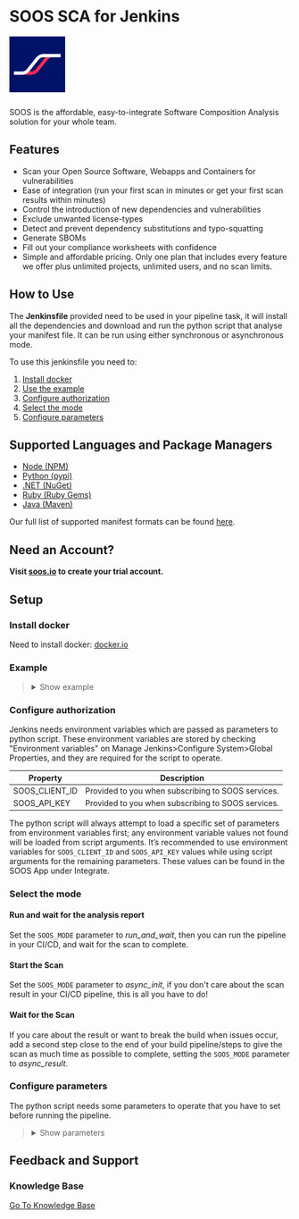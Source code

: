 # SOOS SCA for Jenkins

<img src="assets/SOOS_Icon.png" style="margin-bottom: 10px;" width="100" alt="SOOS Icon">

SOOS is the affordable, easy-to-integrate Software Composition Analysis solution for your whole team.

## Features
- Scan your Open Source Software, Webapps and Containers for vulnerabilities
- Ease of integration (run your first scan in minutes or get your first scan results within minutes)
- Control the introduction of new dependencies and vulnerabilities
- Exclude unwanted license-types
- Detect and prevent dependency substitutions and typo-squatting
- Generate SBOMs
- Fill out your compliance worksheets with confidence
- Simple and affordable pricing. Only one plan that includes every feature we offer plus unlimited projects, unlimited users, and no scan limits.

## How to Use

The **Jenkinsfile** provided need to be used in your pipeline task, it will install all the dependencies and download and run the python script that analyse your manifest file. It can be run using either synchronous or asynchronous mode.

To use this jenkinsfile you need to:

1. [Install docker](#install-docker)
2. [Use the example](#example)
3. [Configure authorization](#configure-authorization)
4. [Select the mode](#select-the-mode)
5. [Configure parameters](#configure-parameters)

## Supported Languages and Package Managers

*	[Node (NPM)](https://www.npmjs.com/)
*	[Python (pypi)](https://pypi.org/)
*	[.NET (NuGet)](https://www.nuget.org/)
*	[Ruby (Ruby Gems)](https://rubygems.org/)
*	[Java (Maven)](https://maven.apache.org/)

Our full list of supported manifest formats can be found [here](https://kb.soos.io/help/soos-languages-supported).

## Need an Account?
**Visit [soos.io](https://app.soos.io/register) to create your trial account.**

## Setup

### Install docker

Need to install docker: [docker.io](https://www.docker.com/)

### Example

<blockquote style="margin-bottom: 10px;">
<details>
<summary> Show example </summary>

``` sh
  pipeline{
      agent {
          docker { 
              image 'python'
              args '-e SOOS_CLIENT_ID=${SOOS_CLIENT_ID} -e SOOS_API_KEY=${SOOS_API_KEY}'
          }
      }
      environment {

          SOOS_PROJECT_NAME=" " // ENTER YOUR PROJECT NAME HERE

          SOOS_LATEST_REPO="https://github.com/soos-io/soos-ci-analysis-python/releases/latest/download"

          SOOS_COMMIT_HASH=" "                // ENTER COMMIT HASH HERE IF KNOWN

          SOOS_BRANCH_NAME=" "                // ENTER BRANCH NAME HERE IF KNOWN

          SOOS_BRANCH_URI=" "                 // ENTER BRANCH URI HERE IF KNOWN

          SOOS_BUILD_VERSION=" "              // ENTER BUILD VERSION HERE IF KNOWN

          SOOS_BUILD_URI=" "                  // ENTER BUILD URI HERE IF KNOWN

          SOOS_OPERATING_ENVIRONMENT=" "      // ENTER OPERATING ENVIRONMENT HERE IF KNOWN (default will be provided)

          SOOS_INTEGRATION_NAME="Jenkins"

          SOOS_MODE="run_and_wait"

          SOOS_ON_FAILURE="fail_the_build"

          SOOS_DIRS_TO_EXCLUDE="soos"

          SOOS_FILES_TO_EXCLUDE=" "

          SOOS_ANALYSIS_RESULT_MAX_WAIT=300

          SOOS_ANALYSIS_RESULT_POLLING_INTERVAL=10

          SOOS_CHECKOUT_DIR="./"

          SOOS_API_BASE_URL="https://dev-api.soos.io/api/"

      }
      stages{
          stage("Test"){
              steps{
                  echo "======== Testing Python Script as RUN_AND_WAIT ========"
          
                  sh '''
                      WORKSPACE=${PWD}

                      echo "creating soos folder"

                      mkdir -p $WORKSPACE/soos/workspace/
                      
                      echo "try to downloading files if they don't exist:"

                      cd $WORKSPACE/soos
                      
                      # if files do not exist, will download them

                      [ -f 'soos.py' ] && 
                      echo "soos.py exists!" ||
                      curl -LJO https://github.com/soos-io/soos-ci-analysis-python/releases/latest/download/soos.py -o soos.py
                      
                      [ -f 'requirements.txt' ] &&
                      echo "requirements.txt exists!" || 
                      curl -LJO https://github.com/soos-io/soos-ci-analysis-python/releases/latest/download/requirements.txt -o requirements.txt
                      
                      echo "files downloaded" 
                      
                      python3 -m venv venv

                      . venv/bin/activate 
                  
                      cd $WORKSPACE

                      pip3 install -r soos/requirements.txt
                      
                      python3 -u soos/soos.py -m=${SOOS_MODE} -of=${SOOS_ON_FAILURE} -dte=${SOOS_DIRS_TO_EXCLUDE} -fte=${SOOS_FILES_TO_EXCLUDE} -wd=${SOOS_CHECKOUT_DIR} -armw=${SOOS_ANALYSIS_RESULT_MAX_WAIT} -arpi=${SOOS_ANALYSIS_RESULT_POLLING_INTERVAL} -buri=${SOOS_API_BASE_URL} -scp=${SOOS_CHECKOUT_DIR} -pn=${SOOS_PROJECT_NAME} -ch=${SOOS_COMMIT_HASH} -bn=${SOOS_BRANCH_NAME} -bruri=${SOOS_BRANCH_URI} -bldver=${SOOS_BUILD_VERSION} -blduri=${SOOS_BUILD_URI} -oe=${SOOS_OPERATING_ENVIRONMENT} -intn=${SOOS_INTEGRATION_NAME}
                  '''
      
              }
              post{
                  success{
                      echo "======== Test executed successfully ========"
                  }
                  failure{
                      echo "======== Test execution failed ========"
                  }
              }
          }
      }
      post{
          always{
              echo "======== Pipeline Finished! ========"
          }
          success{
              echo "======== pipeline executed successfully! ========"
          }
          failure{
              echo "========pipeline execution failed========"
          }
      }
  }
```
</details>
</blockquote>

### Configure authorization

Jenkins needs environment variables which are passed as parameters to python script. These environment variables are stored by checking "Environment variables" on Manage Jenkins>Configure System>Global Properties, and they are required for the script to operate.

| Property | Description |
| --- | --- |
| SOOS_CLIENT_ID | Provided to you when subscribing to SOOS services. |
| SOOS_API_KEY | Provided to you when subscribing to SOOS services. |

The python script will always attempt to load a specific set of parameters from environment variables first; any environment variable values not found will be loaded from script arguments. It’s recommended to use environment variables for `SOOS_CLIENT_ID` and `SOOS_API_KEY` values while using script arguments for the remaining parameters. These values can be found in the SOOS App under Integrate.

### Select the mode

#### Run and wait for the analysis report
Set the `SOOS_MODE` parameter to *run_and_wait*, then you can run the pipeline in your CI/CD, and wait for the scan to complete.

#### Start the Scan
Set the `SOOS_MODE` parameter to *async_init*, if you don't care about the scan result in your CI/CD pipeline, this is all you have to do!

#### Wait for the Scan
If you care about the result or want to break the build when issues occur, add a second step close to the end of your build pipeline/steps to give the scan as much time as possible to complete, setting the `SOOS_MODE` parameter to *async_result*.

### Configure parameters

The python script needs some parameters to operate that you have to set before running the pipeline.

<blockquote style="margin-bottom: 10px;">
<details>
<summary> Show parameters </summary>

| Parameters | Default | Description |
| --- | --- | --- |
| SOOS_PROJECT_NAME | " "  | REQUIRED. A custom project name that will present itself as a collection of test results within your soos.io dashboard. |
| SOOS_LATEST_REPO | "https://github.com/soos-io/soos-ci-analysis-python/releases/latest/download"   | REQUIRED. Latest python script release repository URI needed to run the analysis |
| SOOS_COMMIT_HASH | " "  | Blank space required if empty. The commit hash value from the SCM System |
| SOOS_BRANCH_NAME | " "  | Blank space required if empty. The name of the branch from the SCM System |
| SOOS_BRANCH_URI | " "  | Blank space required if empty. The URI to the branch from the SCM System |
| SOOS_BUILD_VERSION | " "  | Blank space required if empty. Version of application build artifacts |
| SOOS_BUILD_URI | " "  | Blank space required if empty. URI to CI build info |
| SOOS_INTEGRATION_NAME | "Jenkins"  | REQUIRED. Informs to SOOS from what CI/CD is running the analysis |
| SOOS_MODE | "run_and_wait"  | REQUIRED. Running mode, alternatives: "async_init" - "async_result" |
| SOOS_ON_FAILURE | "fail_the_build"  | REQUIRED. Stop the building in case of failure |
| SOOS_OPERATING_ENVIRONMENT | " "  | Blank space required if empty. System info regarding operating system, etc. |
| SOOS_DIRS_TO_EXCLUDE | " "  | Blank space required if empty. List (comma separated) of directories (relative to ./) to exclude from the search for manifest files. Example - Correct: bin/start/ ... Example - Incorrect: ./bin/start/ ... Example - Incorrect: /bin/start/'|
| SOOS_FILES_TO_EXCLUDE | " "  | Blank space required if empty. List (comma separated) of files (relative to ./) to exclude from the search for manifest files. Example - Correct: bin/start/manifest.txt ... Example - Incorrect: ./bin/start/manifest.txt ... Example - Incorrect: /bin/start/manifest.txt' |
| SOOS_ANALYSIS_RESULT_MAX_WAIT | 300  | REQUIRED. Maximum seconds to wait for Analysis Result before exiting with error. |
| SOOS_ANALYSIS_RESULT_POLLING_INTERVAL | 10  | REQUIRED. Polling interval (in seconds) for analysis result completion (success/failure.). Min 10. |
| SOOS_CHECKOUT_DIR | "./"  | REQUIRED. Directory where python script will search manifiest files.  |
| SOOS_API_BASE_URL | "https://api.soos.io/api/"  | REQUIRED. The API BASE URI provided to you when subscribing to SOOS services. |

</details>
</blockquote>

## Feedback and Support
### Knowledge Base
[Go To Knowledge Base](https://kb.soos.io/help)

